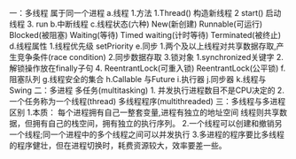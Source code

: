 一：多线程 属于同一个进程
    a.线程
        1.方法
            1.Thread() 构造新线程
            2 start() 启动线程
            3. run
    b.中断线程
    c.线程状态(六种)
        New(新创建)
        Runnable(可运行)
        Blocked(被阻塞)
        Waiting(等待)
        Timed waiting(计时等待)
        Terminated(被终止)
    d.线程属性
        1.线程优先级 setPriority
    e.同步
        1.两个及以上线程对共享数据存取,产生竞争条件(race condition)
        2.同步数据存取
        3.锁对象
            1.synchronized关键字
            2.解锁操作放在finally子句
        4.
            ReentrantLock(可重入锁)
            ReentrantLock(公平锁)
    f.阻塞队列
    g.线程安全的集合
    h.Callable 与Future
    i.执行器
    j.同步器
    k.线程与Swing
二：多进程        多任务(multitasking)
    1. 并发执行进程数目不是CPU决定的
    2. 一个任务称为一个线程(thread)  多线程程序(multithreaded)
三：多线程与多进程区别
    1.本质：
        每个进程拥有自己一整套变量,进程有独立的地址空间
        线程则共享数据，但拥有自己的栈空间，拥有独立的执行序列。
    2.一个线程可以创建和撤销另一个线程;同一个进程中的多个线程之间可以并发执行
    3.多进程的程序要比多线程的程序健壮，但在进程切换时，耗费资源较大，效率要差一些。